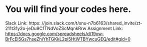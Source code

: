 # You will find your codes here.

Slack Link: https: //join.slack.com/t/snu-n7b6163/shared_invite/zt-211t31y2o-jeDu9C1TNdVoZScMqnkRrw
Assignment Link:   https://docs.google.com/spreadsheets/d/19xw-BrFcEl5Gs7hseZhiYhTGKkL2pl5HtWTBYwcuGEQ/edit#gid=0 

